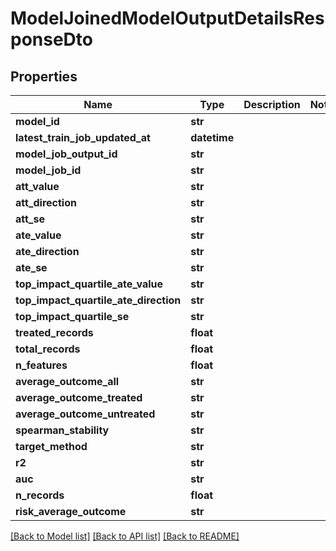 # ModelJoinedModelOutputDetailsResponseDto

## Properties
Name | Type | Description | Notes
------------ | ------------- | ------------- | -------------
**model_id** | **str** |  | 
**latest_train_job_updated_at** | **datetime** |  | 
**model_job_output_id** | **str** |  | 
**model_job_id** | **str** |  | 
**att_value** | **str** |  | 
**att_direction** | **str** |  | 
**att_se** | **str** |  | 
**ate_value** | **str** |  | 
**ate_direction** | **str** |  | 
**ate_se** | **str** |  | 
**top_impact_quartile_ate_value** | **str** |  | 
**top_impact_quartile_ate_direction** | **str** |  | 
**top_impact_quartile_se** | **str** |  | 
**treated_records** | **float** |  | 
**total_records** | **float** |  | 
**n_features** | **float** |  | 
**average_outcome_all** | **str** |  | 
**average_outcome_treated** | **str** |  | 
**average_outcome_untreated** | **str** |  | 
**spearman_stability** | **str** |  | 
**target_method** | **str** |  | 
**r2** | **str** |  | 
**auc** | **str** |  | 
**n_records** | **float** |  | 
**risk_average_outcome** | **str** |  | 

[[Back to Model list]](../README.md#documentation-for-models) [[Back to API list]](../README.md#documentation-for-api-endpoints) [[Back to README]](../README.md)

